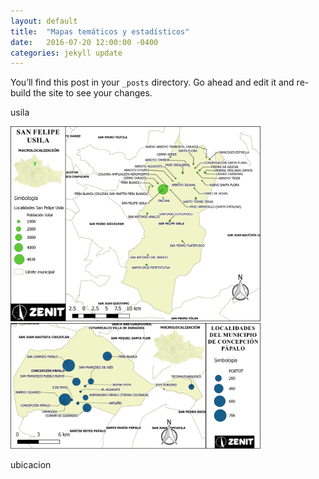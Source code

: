 ```yaml
---
layout: default
title:  "Mapas temáticos y estadísticos"
date:   2016-07-20 12:00:00 -0400
categories: jekyll update
---
```

You’ll find this post in your `_posts` directory. Go ahead and edit it and re-build the site to see your changes.

usila


<img src="/images/post/usila/San Felipe Usila.png" width="400">



<img src="/images/post/usila/ubicacion.png" width="400">

ubicacion
